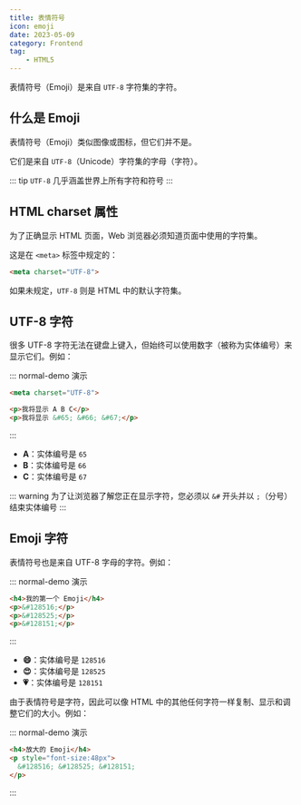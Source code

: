 ```yaml
---
title: 表情符号
icon: emoji
date: 2023-05-09
category: Frontend
tag:
    - HTML5
---
```


表情符号（Emoji）是来自 `UTF-8` 字符集的字符。

## 什么是 Emoji

表情符号（Emoji）类似图像或图标，但它们并不是。

它们是来自 `UTF-8`（Unicode）字符集的字母（字符）。

::: tip
`UTF-8` 几乎涵盖世界上所有字符和符号
:::

## HTML charset 属性

为了正确显示 HTML 页面，Web 浏览器必须知道页面中使用的字符集。

这是在 `<meta>` 标签中规定的：

```html
<meta charset="UTF-8">
```

如果未规定，`UTF-8` 则是 HTML 中的默认字符集。

## UTF-8 字符

很多 UTF-8 字符无法在键盘上键入，但始终可以使用数字（被称为实体编号）来显示它们。例如：

::: normal-demo 演示

```html
<meta charset="UTF-8">

<p>我将显示 A B C</p>
<p>我将显示 &#65; &#66; &#67;</p>
```

:::

- **A**：实体编号是 `65`
- **B**：实体编号是 `66`
- **C**：实体编号是 `67`

::: warning
为了让浏览器了解您正在显示字符，您必须以 `&#` 开头并以 `;`（分号）结束实体编号
:::

## Emoji 字符

表情符号也是来自 UTF-8 字母的字符。例如：

::: normal-demo 演示

```html
<h4>我的第一个 Emoji</h4>
<p>&#128516;</p>
<p>&#128525;</p>
<p>&#128151;</p>
```

:::

- **:smile:**：实体编号是 `128516`
- **:heart_eyes:**：实体编号是 `128525`
- **:heartpulse:**：实体编号是 `128151`

由于表情符号是字符，因此可以像 HTML 中的其他任何字符一样复制、显示和调整它们的大小。例如：

::: normal-demo 演示

```html
<h4>放大的 Emoji</h4>
<p style="font-size:48px">
  &#128516; &#128525; &#128151;
</p>
```

:::


